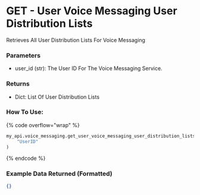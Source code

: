 # GET - User Voice Messaging User Distribution Lists

Retrieves All User Distribution Lists For Voice Messaging

### Parameters&#x20;

* user\_id (str): The User ID For The Voice Messaging Service.&#x20;

### Returns

* Dict: List Of User Distribution Lists

### How To Use:

{% code overflow="wrap" %}
```python
my_api.voice_messaging.get_user_voice_messaging_user_distribution_lists(
    "UserID"
)
```
{% endcode %}

### Example Data Returned (Formatted)

```json
{}
```
